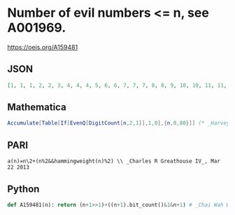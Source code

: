 # Number of evil numbers <\= n, see A001969\.
https://oeis.org/A159481
## JSON
```JSON
[1, 1, 1, 2, 2, 3, 4, 4, 4, 5, 6, 6, 7, 7, 7, 8, 8, 9, 10, 10, 11, 11, 11, 12, 13, 13, 13, 14, 14, 15, 16, 16, 16, 17, 18, 18, 19, 19, 19, 20, 21, 21, 21, 22, 22, 23, 24, 24, 25, 25, 25, 26, 26, 27, 28, 28, 28, 29, 30, 30, 31, 31, 31, 32, 32, 33, 34, 34, 35, 35, 35, 36, 37, 37, 37]
```
## Mathematica
```Mathematica
Accumulate[Table[If[EvenQ[DigitCount[n,2,1]],1,0],{n,0,80}]] (* _Harvey P. Dale_, Mar 19 2018 *)
```
## PARI
```PARI
a(n)=n\2+(n%2&&hammingweight(n)%2) \\ _Charles R Greathouse IV_, Mar 22 2013
```
## Python
```Python
def A159481(n): return (n+1>>1)+((n+1).bit_count()&1&n+1) # _Chai Wah Wu_, Mar 01 2023
```
